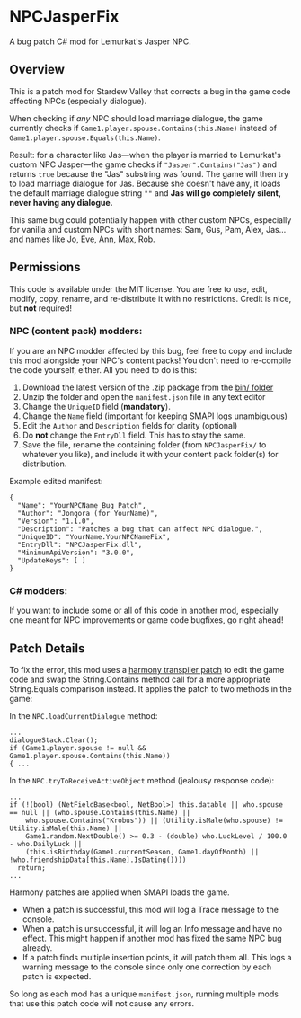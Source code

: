 # NPCJasperFix
A bug patch C# mod for Lemurkat's Jasper NPC.

## Overview
This is a patch mod for Stardew Valley that corrects a bug in the game code affecting NPCs (especially dialogue). 

When checking if *any* NPC should load marriage dialogue, the game currently checks if `Game1.player.spouse.Contains(this.Name)` instead of `Game1.player.spouse.Equals(this.Name)`.

Result: for a character like Jas—when the player is married to Lemurkat's custom NPC Jasper—the game checks if `"Jasper".Contains("Jas")` and returns `true` because the "Jas" substring was found. The game will then try to load marriage dialogue for Jas. Because she doesn't have any, it loads the default marriage dialogue string `""` and **Jas will go completely silent, never having any dialogue.**

This same bug could potentially happen with other custom NPCs, especially for vanilla and custom NPCs with short names: Sam, Gus, Pam, Alex, Jas... and names like Jo, Eve, Ann, Max, Rob.

## Permissions
This code is available under the MIT license. You are free to use, edit, modify, copy, rename, and re-distribute it with no restrictions. Credit is nice, but **not** required!

### NPC (content pack) modders:

If you are an NPC modder affected by this bug, feel free to copy and include this mod alongside your NPC's content packs! You don't need to re-compile the code yourself, either. All you need to do is this:
1. Download the latest version of the .zip package from the [bin/ folder](https://github.com/Jonqora/NPCJasperFix/tree/master/NPCJasperFix/bin/x86/Debug)
2. Unzip the folder and open the `manifest.json` file in any text editor
3. Change the `UniqueID` field (**mandatory**).
4. Change the `Name` field (important for keeping SMAPI logs unambiguous)
5. Edit the `Author` and `Description` fields for clarity (optional)
6. Do **not** change the `EntryDll` field. This has to stay the same.
7. Save the file, rename the containing folder (from `NPCJasperFix/` to whatever you like), and include it with your content pack folder(s) for distribution.

Example edited manifest:

    {
      "Name": "YourNPCName Bug Patch",
      "Author": "Jonqora (for YourName)",
      "Version": "1.1.0",
      "Description": "Patches a bug that can affect NPC dialogue.",
      "UniqueID": "YourName.YourNPCNameFix",
      "EntryDll": "NPCJasperFix.dll",
      "MinimumApiVersion": "3.0.0",
      "UpdateKeys": [ ]
    }

### C# modders:
If you want to include some or all of this code in another mod, especially one meant for NPC improvements or game code bugfixes, go right ahead!

## Patch Details
To fix the error, this mod uses a [harmony transpiler patch](https://harmony.pardeike.net/articles/patching-transpiler.html) to edit the game code and swap the String.Contains method call for a more appropriate String.Equals comparison instead. It applies the patch to two methods in the game:

In the `NPC.loadCurrentDialogue` method:

    ...
    dialogueStack.Clear();
    if (Game1.player.spouse != null && Game1.player.spouse.Contains(this.Name))
    { ...

In the `NPC.tryToReceiveActiveObject` method (jealousy response code):

    ...
    if (!(bool) (NetFieldBase<bool, NetBool>) this.datable || who.spouse == null || (who.spouse.Contains(this.Name) || 
        who.spouse.Contains("Krobus")) || (Utility.isMale(who.spouse) != Utility.isMale(this.Name) || 
        Game1.random.NextDouble() >= 0.3 - (double) who.LuckLevel / 100.0 - who.DailyLuck || 
        (this.isBirthday(Game1.currentSeason, Game1.dayOfMonth) || !who.friendshipData[this.Name].IsDating())))
      return;
    ...

Harmony patches are applied when SMAPI loads the game.
* When a patch is successful, this mod will log a Trace message to the console.
* When a patch is unsuccessful, it will log an Info message and have no effect. This might happen if another mod has fixed the same NPC bug already.
* If a patch finds multiple insertion points, it will patch them all. This logs a warning message to the console since only one correction by each patch is expected.

So long as each mod has a unique `manifest.json`, running multiple mods that use this patch code will not cause any errors.
